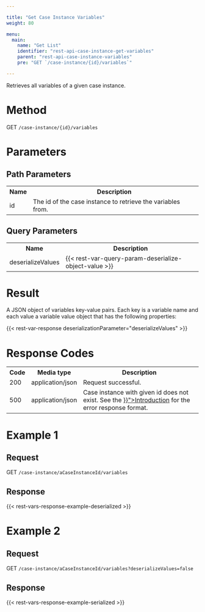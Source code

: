 ```yaml
---

title: "Get Case Instance Variables"
weight: 80

menu:
  main:
    name: "Get List"
    identifier: "rest-api-case-instance-get-variables"
    parent: "rest-api-case-instance-variables"
    pre: "GET `/case-instance/{id}/variables`"

---
```



Retrieves all variables of a given case instance.


# Method

GET `/case-instance/{id}/variables`


# Parameters

## Path Parameters

<table class="table table-striped">
  <tr>
    <th>Name</th>
    <th>Description</th>
  </tr>
  <tr>
    <td>id</td>
    <td>The id of the case instance to retrieve the variables from.</td>
  </tr>
</table>

## Query Parameters

<table class="table table-striped">
  <tr>
    <th>Name</th>
    <th>Description</th>
  </tr>
  <tr>
    <td>deserializeValues</td>
    <td>
      {{< rest-var-query-param-deserialize-object-value >}}
    </td>
  </tr>
</table>


# Result

A JSON object of variables key-value pairs.
Each key is a variable name and each value a variable value object that has the following properties:

{{< rest-var-response deserializationParameter="deserializeValues" >}}


# Response Codes

<table class="table table-striped">
  <tr>
    <th>Code</th>
    <th>Media type</th>
    <th>Description</th>
  </tr>
  <tr>
    <td>200</td>
    <td>application/json</td>
    <td>Request successful.</td>
  </tr>
  <tr>
    <td>500</td>
    <td>application/json</td>
    <td>Case instance with given id does not exist. See the <a href="{{< relref "reference/rest/overview/index.md#error-handling" >}}">Introduction</a> for the error response format.</td>
  </tr>
</table>


# Example 1

## Request

GET `/case-instance/aCaseInstanceId/variables`

## Response

{{< rest-vars-response-example-deserialized >}}


# Example 2


## Request

GET `/case-instance/aCaseInstanceId/variables?deserializeValues=false`

## Response

{{< rest-vars-response-example-serialized >}}
